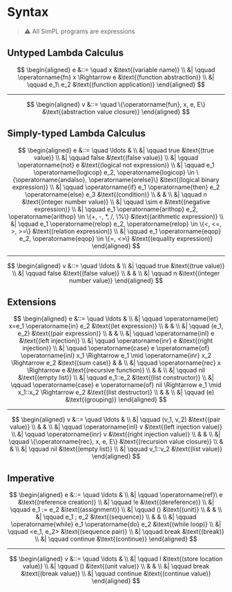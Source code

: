 # Syntax
> :warning: All SimPL programs are expressions

## Untyped Lambda Calculus
$$
\begin{aligned}
e &::= \quad x &\text{(variable name)} \\
 &| \qquad \operatorname{fn} x \Rightarrow e &\text{(function abstraction)} \\
 &| \qquad e_1\ e_2 &\text{(function application)}
\end{aligned}
$$

---

$$
\begin{aligned}
v &::= \quad \{\operatorname{fun}, x, e, E\} &\text{(abstraction value closure)}
\end{aligned}
$$

## Simply-typed Lambda Calculus
$$
\begin{aligned}
e &::= \quad \ldots & \\
 &| \qquad true &\text{(true value)} \\
 &| \qquad false &\text{(false value)} \\
 &| \qquad \operatorname{not} e &\text{(logical not expression)} \\
 &| \qquad e_1 \operatorname{logicop} e_2, \operatorname{logicop} \in \{\operatorname{andalso}, \operatorname{orelse}\} &\text{(logical binary expression)} \\
 &| \qquad \operatorname{if} e_1 \operatorname{then} e_2 \operatorname{else} e_3 &\text{(condition)} \\
 & & \\
 &| \qquad n &\text{(integer number value)} \\
 &| \qquad \sim e &\text{(negative expression)} \\
 &| \qquad e_1 \operatorname{arithop} e_2, \operatorname{arithop} \in \{+, -, *, /, \%\} &\text{(arithmetic expression)} \\
 &| \qquad e_1 \operatorname{relop} e_2, \operatorname{relop} \in \{<, <=, >, >=\} &\text{(relation expression)} \\
 &| \qquad e_1 \operatorname{eqop} e_2, \operatorname{eqop} \in \{=, <>\} &\text{(equality expression)}
\end{aligned}
$$

---

$$
\begin{aligned}
v &::= \quad \ldots & \\
 &| \qquad true &\text{(true value)} \\
 &| \qquad false &\text{(false value)} \\
 & & \\
 &| \qquad n &\text{(integer number value)}
\end{aligned}
$$

## Extensions
$$
\begin{aligned}
e &::= \quad \ldots & \\
 &| \qquad \operatorname{let} x=e_1 \operatorname{in} e_2 &\text{(let expression)} \\
 & & \\
 &| \qquad (e_1, e_2) &\text{(pair expression)} \\
 & & \\
 &| \qquad \operatorname{inl} e &\text{(left injection)} \\
 &| \qquad \operatorname{inr} e &\text{(right injection)} \\
 &| \qquad \operatorname{case} e \operatorname{of} \operatorname{inl} x_1 \Rightarrow e_1 \mid \operatorname{inr} x_2 \Rightarrow e_2 &\text{(sum case)}
 & & \\
 &| \qquad \operatorname{rec} x \Rightarrow e &\text{(recursive function)} \\
 & & \\
 &| \qquad nil &\text{(empty list)} \\
 &| \qquad e_1::e_2 &\text{(list constructor)} \\
 &| \qquad \operatorname{case} e \operatorname{of} nil \Rightarrow e_1 \mid x_1::x_2 \Rightarrow e_2 &\text{(list destructor)} \\
 & & \\
 &| \qquad (e) &\text{(grouping)}
\end{aligned}
$$

---

$$
\begin{aligned}
v &::= \quad \ldots & \\
 &| \qquad (v_1, v_2) &\text{(pair value)} \\
 & & \\
 &| \qquad \operatorname{inl} v &\text{(left injection value)} \\
 &| \qquad \operatorname{inr} v &\text{(right injection value)} \\
 & & \\
 &| \qquad \{\operatorname{rec}, x, e, E\} &\text{(recursion value closure)} \\
 & & \\
 &| \qquad nil &\text{(empty list)} \\
 &| \qquad v_1::v_2 &\text{(list value)}
\end{aligned}
$$

## Imperative
$$
\begin{aligned}
e &::= \quad \ldots & \\
 &| \qquad \operatorname{ref}\ e &\text{(reference creation)} \\
 &| \qquad !e &\text{(dereference)} \\
 &| \qquad e_1 := e_2 &\text{(assignment)} \\
 &| \qquad () &\text{(unit)} \\
 & & \\
 &| \qquad e_1 ; e_2 &\text{(sequence)} \\
 & & \\
 &| \qquad \operatorname{while} e_1 \operatorname{do} e_2 &\text{(while loop)} \\
 &| \qquad <e_1, e_2> &\text{(sequence pair)} \\
 &| \qquad break &\text{(break)} \\
 &| \qquad continue &\text{(continue)}
\end{aligned}
$$

---

$$
\begin{aligned}
v &::= \quad \ldots & \\
 &| \qquad l &\text{(store location value)} \\
 &| \qquad () &\text{(unit value)} \\
 & & \\
 &| \qquad break &\text{(break value)} \\
 &| \qquad continue &\text{(continue value)}
\end{aligned}
$$

